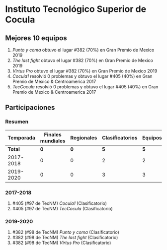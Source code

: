 # Instituto Tecnológico Superior de Cocula

## Mejores 10 equipos

1. _Punto y coma_ obtuvo el lugar #382 (70%) en Gran Premio de Mexico 2019
1. _The last fight_ obtuvo el lugar #382 (70%) en Gran Premio de Mexico 2019
1. _Virtus Pro_ obtuvo el lugar #382 (70%) en Gran Premio de Mexico 2019
1. _Cocula1_ resolvió 0 problemas y obtuvo el lugar #405 (40%) en Gran Premio de Mexico & Centroamerica 2017
1. _TecCocula_ resolvió 0 problemas y obtuvo el lugar #405 (40%) en Gran Premio de Mexico & Centroamerica 2017

## Participaciones

### Resumen

| Temporada | Finales mundiales | Regionales | Clasificatorios | Equipos |
| --- | --- | --- | --- | --- |
| **Total** | **0** | **0** | **5** | **5** |
| 2017-2018 | 0 | 0 | 2 | 2 |
| 2019-2020 | 0 | 0 | 3 | 3 |

### 2017-2018

1. #405 (#97 de TecNM) _Cocula1_ (Clasificatorio)
1. #405 (#97 de TecNM) _TecCocula_ (Clasificatorio)

### 2019-2020

1. #382 (#98 de TecNM) _Punto y coma_ (Clasificatorio)
1. #382 (#98 de TecNM) _The last fight_ (Clasificatorio)
1. #382 (#98 de TecNM) _Virtus Pro_ (Clasificatorio)



